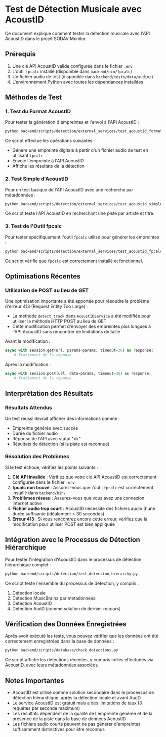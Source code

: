 # Test de Détection Musicale avec AcoustID

Ce document explique comment tester la détection musicale avec l'API AcoustID dans le projet SODAV Monitor.

## Prérequis

1. Une clé API AcoustID valide configurée dans le fichier `.env`
2. L'outil `fpcalc` installé (disponible dans `backend/bin/fpcalc`)
3. Un fichier audio de test (disponible dans `backend/tests/data/audio/`)
4. L'environnement Python avec toutes les dépendances installées

## Méthodes de Test

### 1. Test du Format AcoustID

Pour tester la génération d'empreintes et l'envoi à l'API AcoustID :

```bash
python backend/scripts/detection/external_services/test_acoustid_format.py
```

Ce script effectue les opérations suivantes :
- Génère une empreinte digitale à partir d'un fichier audio de test en utilisant `fpcalc`
- Envoie l'empreinte à l'API AcoustID
- Affiche les résultats de la détection

### 2. Test Simple d'AcoustID

Pour un test basique de l'API AcoustID avec une recherche par métadonnées :

```bash
python backend/scripts/detection/external_services/test_acoustid_simple.py
```

Ce script teste l'API AcoustID en recherchant une piste par artiste et titre.

### 3. Test de l'Outil fpcalc

Pour tester spécifiquement l'outil `fpcalc` utilisé pour générer les empreintes :

```bash
python backend/scripts/detection/external_services/test_acoustid_fpcalc.py
```

Ce script vérifie que `fpcalc` est correctement installé et fonctionnel.

## Optimisations Récentes

### Utilisation de POST au lieu de GET

Une optimisation importante a été apportée pour résoudre le problème d'erreur 413 (Request Entity Too Large) :

- La méthode `detect_track` dans `AcoustIDService` a été modifiée pour utiliser la méthode HTTP POST au lieu de GET
- Cette modification permet d'envoyer des empreintes plus longues à l'API AcoustID sans rencontrer de limitations de taille

Avant la modification :
```python
async with session.get(url, params=params, timeout=30) as response:
    # Traitement de la réponse
```

Après la modification :
```python
async with session.post(url, data=params, timeout=30) as response:
    # Traitement de la réponse
```

## Interprétation des Résultats

### Résultats Attendus

Un test réussi devrait afficher des informations comme :
- Empreinte générée avec succès
- Durée du fichier audio
- Réponse de l'API avec statut "ok"
- Résultats de détection (si la piste est reconnue)

### Résolution des Problèmes

Si le test échoue, vérifiez les points suivants :

1. **Clé API invalide** : Vérifiez que votre clé API AcoustID est correctement configurée dans le fichier `.env`
2. **fpcalc non trouvé** : Assurez-vous que l'outil `fpcalc` est correctement installé dans `backend/bin/`
3. **Problèmes réseau** : Assurez-vous que vous avez une connexion Internet active
4. **Fichier audio trop court** : AcoustID nécessite des fichiers audio d'une durée suffisante (idéalement > 30 secondes)
5. **Erreur 413** : Si vous rencontrez encore cette erreur, vérifiez que la modification pour utiliser POST est bien appliquée

## Intégration avec le Processus de Détection Hiérarchique

Pour tester l'intégration d'AcoustID dans le processus de détection hiérarchique complet :

```bash
python backend/scripts/detection/test_detection_hierarchy.py
```

Ce script teste l'ensemble du processus de détection, y compris :
1. Détection locale
2. Détection MusicBrainz par métadonnées
3. Détection AcoustID
4. Détection AudD (comme solution de dernier recours)

## Vérification des Données Enregistrées

Après avoir exécuté les tests, vous pouvez vérifier que les données ont été correctement enregistrées dans la base de données :

```bash
python backend/scripts/database/check_detections.py
```

Ce script affiche les détections récentes, y compris celles effectuées via AcoustID, avec leurs métadonnées associées.

## Notes Importantes

- AcoustID est utilisé comme solution secondaire dans le processus de détection hiérarchique, après la détection locale et avant AudD
- Le service AcoustID est gratuit mais a des limitations de taux (3 requêtes par seconde maximum)
- Les résultats dépendent de la qualité de l'empreinte générée et de la présence de la piste dans la base de données AcoustID
- Les fichiers audio courts peuvent ne pas générer d'empreintes suffisamment distinctives pour être reconnus 